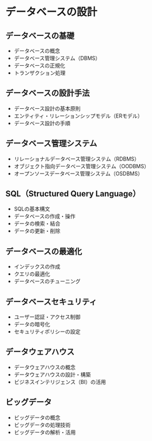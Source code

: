 # データベースの設計

## データベースの基礎

- データベースの概念
- データベース管理システム（DBMS）
- データベースの正規化
- トランザクション処理

## データベースの設計手法

- データベース設計の基本原則
- エンティティ・リレーションシップモデル（ERモデル）
- データベース設計の手順

## データベース管理システム

- リレーショナルデータベース管理システム（RDBMS）
- オブジェクト指向データベース管理システム（OODBMS）
- オープンソースデータベース管理システム（OSDBMS）

## SQL（Structured Query Language）

- SQLの基本構文
- データベースの作成・操作
- データの検索・結合
- データの更新・削除

## データベースの最適化

- インデックスの作成
- クエリの最適化
- データベースのチューニング

## データベースセキュリティ

- ユーザー認証・アクセス制御
- データの暗号化
- セキュリティポリシーの設定

## データウェアハウス

- データウェアハウスの概念
- データウェアハウスの設計・構築
- ビジネスインテリジェンス（BI）の活用

## ビッグデータ

- ビッグデータの概念
- ビッグデータの処理技術
- ビッグデータの解析・活用